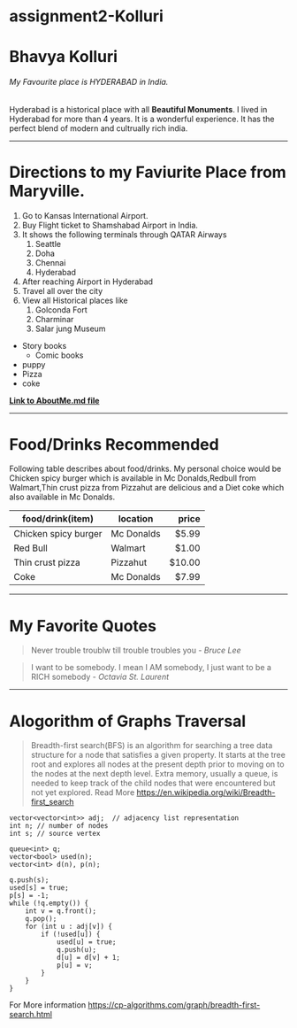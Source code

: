 # assignment2-Kolluri
# Bhavya Kolluri
###### My Favourite place is HYDERABAD in India.
Hyderabad is a historical place with all **Beautiful Monuments**. I lived in Hyderabad for more than 4 years. It is a wonderful experience. It has the perfect blend of modern and cultrually rich india.

***

# Directions to my Faviurite Place from Maryville.
1. Go to Kansas International Airport.
2. Buy Flight ticket to Shamshabad Airport in India.
3. It shows the following terminals through QATAR Airways
    1. Seattle
    2. Doha
    3. Chennai
    4. Hyderabad
1. After reaching Airport in Hyderabad
2. Travel all over the city
3. View all Historical places like
    1. Golconda Fort
    2. Charminar
    3. Salar jung Museum
* Story books
    * Comic books
* puppy
* Pizza
* coke

**[Link to AboutMe.md file](AboutMe.md)**

***

# Food/Drinks Recommended
Following table describes about food/drinks. My personal choice would be Chicken spicy burger which is available in Mc Donalds,Redbull from Walmart,Thin crust pizza from Pizzahut are delicious and a Diet coke which also available in Mc Donalds.

|  food/drink(item)         |   location   |   price   |
| ------------------------- | ------------ | --------: |
| Chicken spicy burger      |   Mc Donalds |   $5.99   |
| Red Bull                  |   Walmart    |   $1.00   |
| Thin crust pizza          |   Pizzahut   |   $10.00  |
| Coke                      |   Mc Donalds |   $7.99   |

***

# My Favorite Quotes

> Never trouble troublw till trouble troubles you - *Bruce Lee*

> I want to be somebody. I mean I AM somebody, I just want to be a RICH somebody - *Octavia St. Laurent*

***

# Alogorithm of Graphs Traversal
> Breadth-first search(BFS) is an algorithm for searching a tree data structure for a node that satisfies a given property. It starts at the tree root and explores all nodes at the present depth prior to moving on to the nodes at the next depth level. Extra memory, usually a queue, is needed to keep track of the child nodes that were encountered but not yet explored.
Read More <https://en.wikipedia.org/wiki/Breadth-first_search>
~~~
vector<vector<int>> adj;  // adjacency list representation
int n; // number of nodes
int s; // source vertex

queue<int> q;
vector<bool> used(n);
vector<int> d(n), p(n);

q.push(s);
used[s] = true;
p[s] = -1;
while (!q.empty()) {
    int v = q.front();
    q.pop();
    for (int u : adj[v]) {
        if (!used[u]) {
            used[u] = true;
            q.push(u);
            d[u] = d[v] + 1;
            p[u] = v;
        }
    }
}
~~~
For More information <https://cp-algorithms.com/graph/breadth-first-search.html>